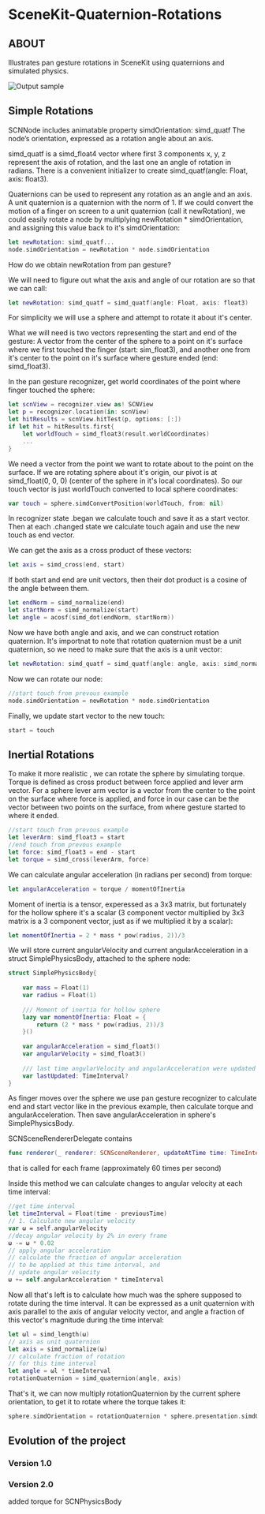 # SceneKit-Quaternion-Rotations

## ABOUT
Illustrates pan gesture rotations in SceneKit using quaternions and simulated physics.

![Output sample](https://j.gifs.com/l53G3J.gif)

## Simple Rotations 

SCNNode includes animatable property simdOrientation: simd_quatf
The node’s orientation, expressed as a rotation angle about an axis.

simd_quatf is a simd_float4 vector where first 3 components x, y, z represent the axis of rotation, and 
the last one an angle of rotation in radians.
There is a convenient initializer to create simd_quatf(angle: Float, axis: float3).

Quaternions can be used to represent any rotation as an angle and an axis. 
A unit quaternion is a quaternion with the norm of 1.
If we could convert the motion of a finger on screen to a unit quaternion (call it newRotation), we could easily rotate 
a node by multiplying newRotation * simdOrientation, and assigning this value back to it's simdOrientation:
```swift
let newRotation: simd_quatf...
node.simdOrientation = newRotation * node.simdOrientation
```

How do we obtain newRotation from pan gesture?

We will need to figure out what the axis and angle of our rotation are so
that we can call:
```swift
let newRotation: simd_quatf = simd_quatf(angle: Float, axis: float3)
```

For simplicity we will use a sphere and attempt to rotate it about it's center.

What we will need is two vectors representing the start and end of the gesture:
A vector from the center of the sphere to a point on it's surface where we first touched the finger (start: sim_float3),
and another one from it's center to the point on it's surface where gesture ended (end: simd_float3).

In the pan gesture recognizer, get world coordinates of the point where finger touched the sphere:

```swift
let scnView = recognizer.view as! SCNView
let p = recognizer.location(in: scnView)
let hitResults = scnView.hitTest(p, options: [:])
if let hit = hitResults.first{
    let worldTouch = simd_float3(result.worldCoordinates)
    ...
}
```
We need a vector from the point we want to rotate about to the point on the surface.
If we are rotating sphere about it's origin, our pivot is at simd_float(0, 0, 0)
(center of the sphere in it's local coordinates).
So our touch vector is just worldTouch converted to local sphere coordinates:
```swift
var touch = sphere.simdConvertPosition(worldTouch, from: nil)
```

In recognizer state .began we calculate touch and save it as a start vector.
Then at each .changed state we calculate touch again and
use the new touch as end vector.
 
We can get the axis as a cross product of these vectors:
```swift
let axis = simd_cross(end, start)
```

If both start and end are unit vectors, then their dot product is a cosine of the angle between them.
```swift
let endNorm = simd_normalize(end)
let startNorm = simd_normalize(start)
let angle = acosf(simd_dot(endNorm, startNorm))
```

Now we have both angle and axis, and we can construct rotation quaternion.
It's importnat to note that rotation quaternion must be a unit quaternion, so we need to make sure that 
the axis is a unit vector:
```swift
let newRotation: simd_quatf = simd_quatf(angle: angle, axis: simd_normalize(axis))
```
Now we can rotate our node:
```swift
//start touch from prevous example
node.simdOrientation = newRotation * node.simdOrientation
```
Finally, we update start vector to the new touch:
```swift
start = touch
```

## Inertial Rotations

To make it more realistic , we can rotate the sphere by simulating torque.
Torque is defined as cross product between force applied and lever arm vector.
For a sphere lever arm vector is a vector from the center to the point on the surface where
force is applied, and force in our case can be the vector between two points on the surface, from where gesture started to where it ended.
```swift
//start touch from prevous example
let leverArm: simd_float3 = start 
//end touch from prevous example
let force: simd_float3 = end - start
let torque = simd_cross(leverArm, force)
```
We can calculate angular acceleration (in radians per second) from torque:
```swift
let angularAcceleration = torque / momentOfInertia
```
Moment of inertia is a tensor, experessed as a 3x3 matrix, but fortunately for the hollow sphere it's a scalar
(3 component vector multiplied by 3x3 matrix is a 3 component vector, just as if we multiplied it by a scalar):
```swift
let momentOfInertia = 2 * mass * pow(radius, 2))/3
```
We will store current angularVelocity and current angularAcceleration in a struct SimplePhysicsBody,
attached to the sphere node:
```swift
struct SimplePhysicsBody{
    
    var mass = Float(1)
    var radius = Float(1)
    
    /// Moment of inertia for hollow sphere
    lazy var momentOfInertia: Float = {
        return (2 * mass * pow(radius, 2))/3
    }()
    
    var angularAcceleration = simd_float3()
    var angularVelocity = simd_float3()
    
    /// last time angularVelocity and angularAcceleration were updated
    var lastUpdated: TimeInterval?
}
```
As finger moves over the sphere we use pan gesture recognizer to calculate end and start vector
like in the previous example, then calculate torque and angularAcceleration.
Then save angularAcceleration in sphere's SimplePhysicsBody.

SCNSceneRendererDelegate contains 
```swift
func renderer(_ renderer: SCNSceneRenderer, updateAtTime time: TimeInterval)
``` 
that is called for each frame (approximately 60 times per second)

Inside this method we can calculate changes to angular velocity at each time interval:
```swift
//get time interval
let timeInterval = Float(time - previousTime)
// 1. Calculate new angular velocity
var ω = self.angularVelocity
//decay angular velocity by 2% in every frame
ω -= ω * 0.02
// apply angular acceleration
// calculate the fraction of angular acceleration
// to be applied at this time interval, and
// update angular velocity
ω += self.angularAcceleration * timeInterval
```
Now all that's left is to calculate how much was the sphere supposed to rotate 
during the time interval. It can be expressed as a unit quaternion with
axis parallel to the axis of angular velocity vector, and angle a fraction of this vector's magnitude
during the time interval:
```swift
let ωl = simd_length(ω)
// axis as unit quaternion
let axis = simd_normalize(ω)
// calculate fraction of rotation
// for this time interval
let angle = ωl * timeInterval
rotationQuaternion = simd_quaternion(angle, axis)
```
That's it, we can now multiply rotationQuaternion by the current sphere orientation,
to get it to rotate where the torque takes it:
```swift
sphere.simdOrientation = rotationQuaternion * sphere.presentation.simdOrientation
```

## Evolution of the project

### Version 1.0

### Version 2.0
added torque for SCNPhysicsBody









